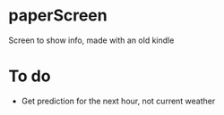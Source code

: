 # paperScreen
Screen to show info, made with an old kindle


# To do

* Get prediction for the next hour, not current weather